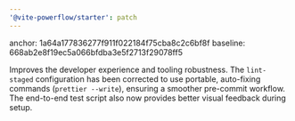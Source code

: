 ```yaml
---
'@vite-powerflow/starter': patch
---
```


anchor: 1a64a177836277f911f022184f75cba8c2c6bf8f
baseline: 668ab2e8f19ec5a066bfdba3e5f2713f29078ff5

Improves the developer experience and tooling robustness. The `lint-staged` configuration has been corrected to use portable, auto-fixing commands (`prettier --write`), ensuring a smoother pre-commit workflow. The end-to-end test script also now provides better visual feedback during setup.
